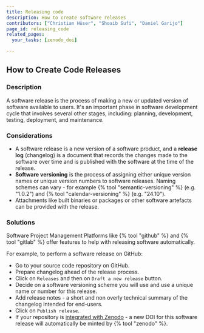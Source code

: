 ```yaml
---
title: Releasing code
description: How to create software releases
contributors: ["Christian Hüser", "Shoaib Sufi", "Daniel Garijo"]
page_id: releasing_code
related_pages:
  your_tasks: [zenodo_doi]

---
```


## How to Create Code Releases
 
### Description

A software release is the process of making a new or updated version of software available to users. 
It's an important phase in software development cycle that involves several other stages, including: planning, 
development, testing, deployment, and maintenance.

### Considerations

* A software release is a new version of a software product, and a **release log** (changelog) is a document that records the changes 
made to the software over time and is published with the software at the time of the release.
* **Software versioning** is the process of assigning either unique version names or unique version numbers to software releases. 
Naming schemes can vary - for example {% tool "semantic-versioning" %} (e.g. "1.0.2") and {% tool "calendar-versioning" %} (e.g. "24.10").
* Attachments like built binaries or packages or other software artefacts can be provided with the release.

### Solutions

Software Project Management Platforms like {% tool "github" %} and {% tool "gitlab" %} offer features to help 
with releasing software automatically.

For example, to perform a software release on GitHub:

- Go to your source code repository on GitHub.
- Prepare changelog ahead of the release process.
- Click on `Releases` and then on `Draft a new release` button.
- Decide on a software versioning scheme you will use and use a unique name or number for this release.
- Add release notes - a short and non overly technical summary of the changelog intended for end-users.
- Click on `Publish release`.
- If your repository is [integrated with Zenodo](./zenodo_doi) - a new DOI for this software release will automatically 
be minted by {% tool "zenodo" %}.
